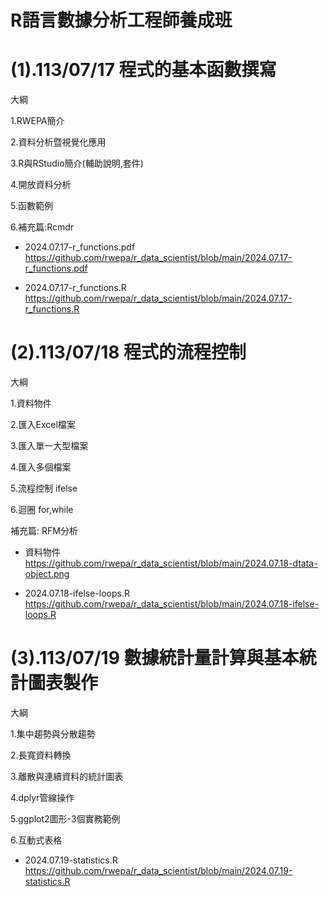 # R語言數據分析工程師養成班

# (1).113/07/17 程式的基本函數撰寫

大綱

1.RWEPA簡介

2.資料分析暨視覺化應用

3.R與RStudio簡介(輔助說明,套件)

4.開放資料分析

5.函數範例

6.補充篇:Rcmdr

+ 2024.07.17-r_functions.pdf
https://github.com/rwepa/r_data_scientist/blob/main/2024.07.17-r_functions.pdf

+ 2024.07.17-r_functions.R
https://github.com/rwepa/r_data_scientist/blob/main/2024.07.17-r_functions.R

# (2).113/07/18 程式的流程控制

大綱

1.資料物件

2.匯入Excel檔案

3.匯入單一大型檔案

4.匯入多個檔案

5.流程控制 ifelse

6.迴圈 for,while

補充篇: RFM分析

+ 資料物件
https://github.com/rwepa/r_data_scientist/blob/main/2024.07.18-dtata-object.png

+ 2024.07.18-ifelse-loops.R
https://github.com/rwepa/r_data_scientist/blob/main/2024.07.18-ifelse-loops.R

# (3).113/07/19 數據統計量計算與基本統計圖表製作

大綱

1.集中趨勢與分散趨勢

2.長寬資料轉換

3.離散與連續資料的統計圖表

4.dplyr管線操作

5.ggplot2圖形-3個實務範例

6.互動式表格

+ 2024.07.19-statistics.R
https://github.com/rwepa/r_data_scientist/blob/main/2024.07.19-statistics.R
